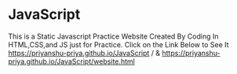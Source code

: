 # JavaScript
This is a Static Javascript Practice Website Created By Coding In HTML,CSS,and JS just for Practice. Click on the Link Below to See It https://priyanshu-priya.github.io/JavaScript
/ & https://priyanshu-priya.github.io/JavaScript/website.html
